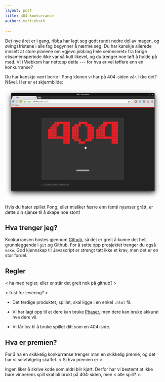 ```yaml
---
layout: post
title: 404-konkurranse
author: martinhath

---
```


Det nye året er i gang, ribba har lagt seg godt rundt nedre del av magen, og øvingsfristene i alle fag begynner å nærme seg.
Du har kanskje allerede innsett at store planene om «gjevn jobbing hele semeseret» fra forige eksamensperiode ikke var så kult likevel, og du trenger noe tøft å holde på med.
Vi i Webkom har nettopp dette --- for hva er vel tøffere enn en konkurranse?

Du har kanskje vært borte i Pong klonen vi har på 404-siden vår.
Ikke det? Nåvel. Her er et skjermbilde: 

![Nåværende 404-spill](/images/posts/2015-01-16-gammel-404.png)

Hvis du hater spillet Pong, eller misliker færre enn femti nyanser grått, er dette din sjanse til å skape noe stort!

## Hva trenger jeg? 

Konkurransen hostes gjennom [Github](http://www.github.com), så det er greit å kunne det helt grunnleggende i `git` og Github.
For å sette opp prosjektet trenger du også `make`. God kjennskap til Javascript er strengt tatt ikke et krav, men det er en stor fordel.

## Regler


< ha med regler, eller er står det greit nok på github? > 

< frist for levering? >

 - Det ferdige produktet, spillet, skal ligge i en enkel `.html` fil.

 - Vi har lagt opp til at dere kan bruke [Phaser](http://phaser.io/), men dere kan bruke akkurat hva dere vil.

 - Vi får lov til å bruke spillet ditt som en 404-side.


## Hva er premien?

For å ha en skikkelig konkurranse trenger man en skikkelig premie, og det har vi selvfølgelig skaffet. < Si hva premien er >

Ingen liker å skrive kode som aldri blir kjørt.
Derfor har vi bestemt at ikke bare vinnerens spill skal bli brukt på 404-siden, men < alle spill? >.
